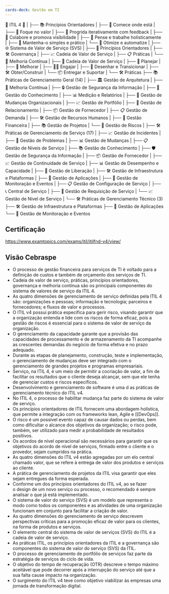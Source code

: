 ```yaml
---
cards-deck: Gestão em TI
---
```

🌟 ITIL 4 🌟
     |
	├── 📚 Princípios Orientadores
     |       ├── 🔄 Comece onde está
     |       ├── 🎯 Foque no valor
     |       ├── 🚀 Progrida iterativamente com feedback
     |       ├── 🤝 Colabore e promova visibilidade
     |       ├── 🧠 Pense e trabalhe holisticamente
     |       ├── 🧩 Mantenha-o simples e prático
     |       └── 👥 Otimize e automatize
     |
     ├── 🌐 Sistema de Valor de Serviço (SVS)
     |       ├── 🎨 Princípios Orientadores
     |       ├── 🛠️ Governança
     |       ├── 📈 Cadeia de Valor de Serviço
     |       ├── 📋 Práticas
     |       └── 🔄 Melhoria Contínua
     |
     ├── 🔗 Cadeia de Valor de Serviço
     |       ├── 🤝 Planejar
     |       ├── 🚀 Melhorar
     |       ├── 🏃‍♂️ Engajar
     |       ├── 🎨 Desenhar e Transicionar
     |       ├── 🛠️ Obter/Construir
     |       └── 📦 Entregar e Suportar
     |
     └── 🛠️ Práticas
             ├── 📚 Práticas de Gerenciamento Geral (14)
             |       ├── 🏛️ Gestão de Arquitetura
             |       ├── 🔄 Melhoria Contínua
             |       ├── 🔒 Gestão de Segurança da Informação
             |       ├── 🧠 Gestão do Conhecimento
             |       ├── 📊 Medição e Relatórios
             |       ├── 🔄 Gestão de Mudanças Organizacionais
             |       ├── 📈 Gestão de Portfólio
             |       ├── 🤝 Gestão de Relacionamento
             |       ├── 📦 Gestão de Fornecedor
             |       ├── 📋 Gestão de Demanda
             |       ├── 🛠️ Gestão de Recursos Humanos
             |       ├── 💼 Gestão Financeira
             |       ├── 📚 Gestão de Projetos
             |       └── 🔧 Gestão de Riscos
             |
             ├── 🛠️ Práticas de Gerenciamento de Serviço (17)
             |       ├── 📈 Gestão de Incidentes
             |       ├── 🔄 Gestão de Problemas
             |       ├── 📊 Gestão de Mudanças
             |       ├── 📋 Gestão de Níveis de Serviço
             |       ├── 📚 Gestão de Conhecimento
             |       ├── 🛡️ Gestão de Segurança da Informação
             |       ├── 📦 Gestão de Fornecedor
             |       ├── 📈 Gestão de Continuidade de Serviço
             |       ├── 📊 Gestão de Desempenho e Capacidade
             |       ├── 🔄 Gestão de Liberação
             |       ├── 🛠️ Gestão de Infraestrutura e Plataformas
             |       ├── 📱 Gestão de Aplicações
             |       ├── 📡 Gestão de Monitoração e Eventos
             |       ├── 📋 Gestão de Configuração de Serviço
             |       ├── 📞 Central de Serviço
             |       ├── 📝 Gestão de Requisição de Serviço
             |       └── 📈 Gestão de Nível de Serviço
             |
             └── 🛠️ Práticas de Gerenciamento Técnico (3)
                     ├── 🛠️ Gestão de Infraestrutura e Plataformas
                     ├── 📱 Gestão de Aplicações
                     └── 📡 Gestão de Monitoração e Eventos

## Certificação
https://www.examtopics.com/exams/itil/itilfnd-v4/view/
## Visão Cebraspe
- O processo de gestão financeira para serviços de TI é voltado para a definição de custos e também de orçamento dos serviços de TI.
- Cadeia de valor de serviço, práticas, princípios orientadores, governança e melhoria contínua são os principais componentes do sistema de valores de serviço da ITIL 4.
- As quatro dimensões de gerenciamento de serviço definidas pela ITIL 4 são: organizações e pessoas; informação e tecnologia; parceiros e fornecedores; e fluxos de valor e processos.
- O ITIL v4 possui prática específica para gerir risco, visando garantir que a organização entenda e lide com os riscos de forma eficaz, pois a gestão de riscos é essencial para o sistema de valor de serviço da organização.
- O gerenciamento da capacidade garante que a provisão das capacidades de processamento e de armazenamento da TI acompanhe as crescentes demandas do negócio de forma efetiva e no prazo adequado.
- Durante as etapas de planejamento, construção, teste e implementação, o gerenciamento de mudanças deve ser integrado com o gerenciamento de grandes projetos e programas empresariais.
- Serviço, na ITIL 4, é um meio de permitir a cocriação de valor, a fim de facilitar os resultados que o cliente deseja alcançar, sem que ele tenha de gerenciar custos e riscos específicos.
- Desenvolvimento e gerenciamento de software é uma d as práticas de gerenciamento técnico do ITIL v4.
- No ITIL 4, o processo de habilitar mudança faz parte do sistema de valor de serviço.
- Os princípios orientadores de ITIL fornecem uma abordagem holística, que permite a integração com os frameworks lean, Agile e [[DevOps]].
- O risco é um possível evento capaz de causar dados ou perdas, bem como dificultar o alcance dos objetivos da organização; o risco pode, também, ser utilizado para medir a probabilidade de resultados positivos.
- Os acordos de nível operacional são necessários para garantir que os objetivos do acordo de nível de serviços, firmado entre o cliente e o provedor, sejam cumpridos na prática.
- As quatro dimensões do ITIL v4 estão agregadas por um elo central chamado valor, que se refere à entrega de valor dos produtos e serviços ao cliente.
- A prática de gerenciamento de projetos da ITIL visa garantir que eles sejam entregues da forma esperada.
- Conforme um dos princípios orientadores do ITIL v4, ao se fazer o design de um novo serviço ou processo, o recomendado é sempre analisar o que já está implementado.
- O sistema de valor do serviço (SVS) é um modelo que representa o modo como todos os componentes e as atividades de uma organização funcionam em conjunto para facilitar a criação de valor.
- As quatro dimensões do gerenciamento de serviço descrevem perspectivas críticas para a promoção eficaz de valor para os clientes, na forma de produtos e serviços.
- O elemento central do sistema de valor de serviços (SVS) do ITIL é a cadeia de valor de serviço.
- As práticas ITIL, os princípios orientadores da ITIL e a governança são componentes do sistema de valor do serviço (SVS) da ITIL.
- O processo de gerenciamento de portfólio de serviços faz parte da estratégia de serviços do ciclo de vida.
- O objetivo do tempo de recuperação (OTR) descreve o tempo máximo aceitável que pode decorrer após a interrupção do serviço até que a sua falta cause impacto na organização. 
- O surgimento do ITIL v4 teve como objetivo viabilizar às empresas uma jornada de transformação digital.